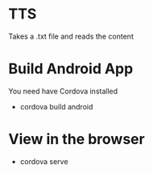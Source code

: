 # TTS

Takes a .txt file and reads the content

# Build Android App

You need have Cordova installed
- cordova build android

# View in the browser
- cordova serve
